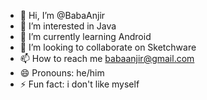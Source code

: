- 👋 Hi, I’m @BabaAnjir
- 👀 I’m interested in Java
- 🌱 I’m currently learning Android
- 💞️ I’m looking to collaborate on Sketchware
- 📫 How to reach me babaanjir@gmail.com
- 😄 Pronouns: he/him
- ⚡ Fun fact: i don't like myself

<!---
BabaAnjir/BabaAnjir is a ✨ special ✨ repository because its `README.md` (this file) appears on your GitHub profile.
You can click the Preview link to take a look at your changes.
--->
